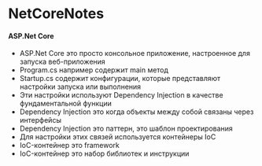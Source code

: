 # NetCoreNotes

<h4>ASP.Net Core</h4>
<ul>
<li>ASP.Net Core это просто консольное приложение, настроенное для запуска веб-приложения
</li><li>Program.cs например содержит main метод
</li><li>Startup.cs содержит конфигурации, которые представляют настройки запуска или выполнения
</li><li>Эти настройки используют Dependency Injection  в качестве фундаментальной функции
</li><li>Dependency Injection это когда объекты между собой связаны через интерфейсы
</li><li>Dependency Injection это паттерн, это шаблон проектирования  
</li><li>Для настройки этих связей используется контейнеры IoC 
</li><li>IoC-контейнер это framework
</li><li>IoC-контейнер это набор библиотек и инструкции
</li></ul>

